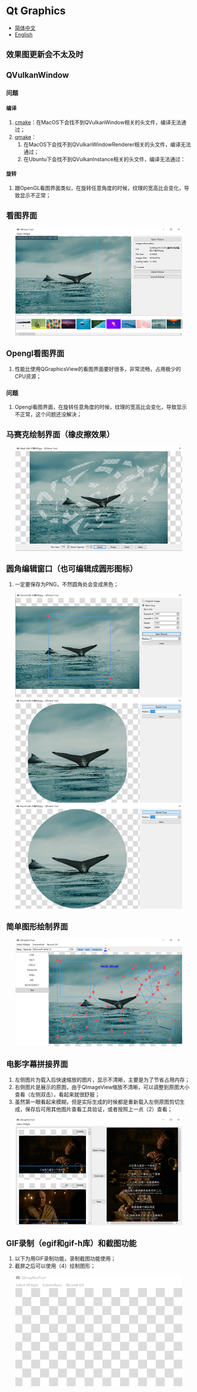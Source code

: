 # Qt Graphics

- [简体中文](README.md)
- [English](README.en.md)

## 效果图更新会不太及时

## QVulkanWindow

### 问题

#### 编译

1. [cmake](.github/workflows/cmake.yml)：在MacOS下会找不到QVulkanWindow相关的头文件，编译无法通过；
2. [qmake](.github/workflows/qmake.yml)：
    1. 在MacOS下会找不到QVulkanWindowRenderer相关的头文件，编译无法通过；
    2. 在Ubuntu下会找不到QVulkanInstance相关的头文件，编译无法通过：

#### 旋转

1. 跟OpenGL看图界面类似，在旋转任意角度的时候，纹理的宽高比会变化，导致显示不正常；

## 看图界面

<div align=center>
<img src="doc/ImageView.png" width="90%" height="90%">
</div>

## Opengl看图界面

1. 性能比使用QGraphicsView的看图界面要好很多，非常流畅，占用极少的CPU资源；

### 问题

1. Opengl看图界面，在旋转任意角度的时候，纹理的宽高比会变化，导致显示不正常，这个问题还没解决；

## 马赛克绘制界面（橡皮擦效果）

<div align=center>
<img src="doc/MaskEdit.png" width="90%" height="90%">
</div>

## 圆角编辑窗口（也可编辑成圆形图标）

1. 一定要保存为PNG，不然圆角处会变成黑色；

<div align=center>
<img src="doc/RoundEdit_1.png" width="90%" height="90%">
<img src="doc/RoundEdit_2.png" width="90%" height="90%">
<img src="doc/RoundEdit_3.png" width="90%" height="90%">
</div>

## 简单图形绘制界面

<div align=center>
<img src="doc/DrawScene.png" width="90%" height="90%">
</div>

## 电影字幕拼接界面

1. 左侧图片为载入后快速缩放的图片，显示不清晰，主要是为了节省占用内存；
2. 右侧图片是展示的原图，由于QImageView缩放不清晰，可以调整到原图大小查看（左侧双击），看起来就很舒服；
3. 虽然第一眼看起来模糊，但是实际生成的时候都是重新载入左侧原图剪切生成，保存后可用其他图片查看工具验证，或者按照上一点（2）查看；

<div align=center>
<img src="doc/FilmSubTiltleSplicing.png" width="90%" height="90%">
</div>

## GIF录制（egif和gif-h库）和截图功能

1. 以下为用GIF录制功能，录制截图功能使用；
2. 截屏之后可以使用（4）绘制图形；

<div align=center>
<img src="doc/Record_Screenshot.gif" width="90%" height="90%">
</div>
